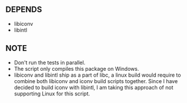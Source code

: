 ## DEPENDS
* libiconv
* libintl

## NOTE
* Don't run the tests in parallel.
* The script only compiles this package on Windows. 
* libiconv and libintl ship as a part of libc, a linux build would require to combine both libiconv and iconv build scripts together.
Since I have decided to build iconv with libintl, I am taking this approach of not supporting Linux for this script.